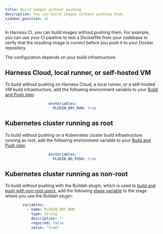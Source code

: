 ```yaml
---
title: Build images without pushing
description: You can build images without pushing them.
sidebar_position: 41
---
```


In Harness CI, you can build images without pushing them. For example, you can use your CI pipeline to test a Dockerfile from your codebase to verify that the resulting image is correct before you push it to your Docker repository.

The configuration depends on your build infrastructure:

## Harness Cloud, local runner, or self-hosted VM

To build without pushing on Harness Cloud, a local runner, or a self-hosted VM build infrastructure, add the following environment variable to your [Build and Push step](/docs/continuous-integration/use-ci/build-and-upload-artifacts/build-and-upload-an-artifact):

```yaml
                    envVariables:
                      PLUGIN_DRY_RUN: true
```

## Kubernetes cluster running as root

To build without pushing on a Kubernetes cluster build infrastructure running as root, add the following environment variable to your [Build and Push step](/docs/continuous-integration/use-ci/build-and-upload-artifacts/build-and-upload-an-artifact):

```yaml
                    envVariables:
                      PLUGIN_NO_PUSH: true
```

## Kubernetes cluster running as non-root

To build without pushing with the Buildah plugin, which is used to [build and push with non-root users](/docs/continuous-integration/use-ci/build-and-upload-artifacts/build-and-push-nonroot.md), add the following [stage variable](/docs/platform/pipelines/add-a-stage/#option-stage-variables) to the stage where you use the Buildah plugin:

```yaml
        variables:
          - name: PLUGIN_DRY_RUN
            type: String
            description: ""
            required: false
            value: "true"
```
